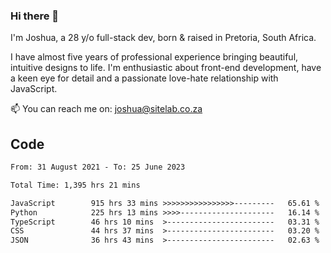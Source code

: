 ### Hi there 👋

I'm Joshua, a 28 y/o full-stack dev, born & raised in Pretoria, South Africa. 

I have almost five years of professional experience bringing beautiful, intuitive designs to life. I'm enthusiastic about front-end development, have a keen eye for detail and a passionate love-hate relationship with JavaScript.

📫 You can reach me on: joshua@sitelab.co.za

## **Code**

<!--START_SECTION:waka-->

```txt
From: 31 August 2021 - To: 25 June 2023

Total Time: 1,395 hrs 21 mins

JavaScript        915 hrs 33 mins >>>>>>>>>>>>>>>>---------   65.61 %
Python            225 hrs 13 mins >>>>---------------------   16.14 %
TypeScript        46 hrs 10 mins  >------------------------   03.31 %
CSS               44 hrs 37 mins  >------------------------   03.20 %
JSON              36 hrs 43 mins  >------------------------   02.63 %
```

<!--END_SECTION:waka-->
